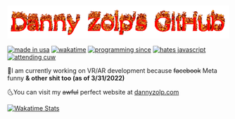 ![logo.gif](logo.gif)

[![made in usa](https://img.shields.io/badge/made%20in-usa-red)](https://dannyzolp.com/) [![wakatime](https://wakatime.com/badge/user/24ab148b-9d50-4e94-8109-0bf4494a6c50.svg)](https://wakatime.com/@dannyzolp) [![programming since](https://img.shields.io/badge/coding%20since-2014-blueviolet)](https://dannyzolp.com/) [![hates javascript](https://img.shields.io/badge/really%20hates-javascript-orange)](https://dannyzolp.com/) [![attending cuw](https://img.shields.io/badge/attending-Concordia%20University--Wisconsin-blue)](https://www.cuw.edu/)

🌛I am currently working on VR/AR development because ~~facebook~~ Meta funny **& other shit too (as of 3/31/2022)**

🌜You can visit my ~~awful~~ perfect website at [dannyzolp.com](https://dannyzolp.com/)

[![Wakatime Stats](https://github-readme-stats.vercel.app/api/wakatime?username=dannyzolp&theme=dark&show_icons=true)](https://wakatime.com/@dannyzolp)
